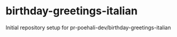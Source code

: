 # birthday-greetings-italian

Initial repository setup for pr-poehali-dev/birthday-greetings-italian